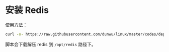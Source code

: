 # 安装 Redis

使用方法：

```sh
curl -o- https://raw.githubusercontent.com/dunwu/linux/master/codes/deploy/tool/redis/install-redis.sh | bash
```

脚本会下载解压 redis 到 `/opt/redis` 路径下。

